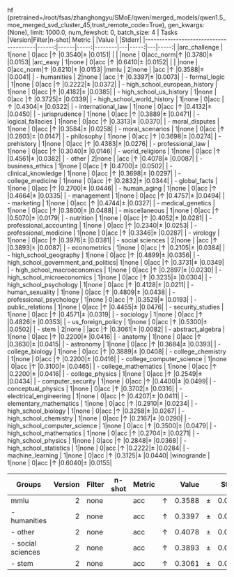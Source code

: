 hf (pretrained=/root/fsas/zhanghongyu/SMoE/qwen/merged_models/qwen1.5_moe_merged_svd_cluster_45,trust_remote_code=True), gen_kwargs: (None), limit: 1000.0, num_fewshot: 0, batch_size: 4
|                 Tasks                 |Version|Filter|n-shot| Metric |   |Value |   |Stderr|
|---------------------------------------|------:|------|-----:|--------|---|-----:|---|-----:|
|arc_challenge                          |      1|none  |     0|acc     |↑  |0.3540|±  |0.0151|
|                                       |       |none  |     0|acc_norm|↑  |0.3780|±  |0.0153|
|arc_easy                               |      1|none  |     0|acc     |↑  |0.6410|±  |0.0152|
|                                       |       |none  |     0|acc_norm|↑  |0.6210|±  |0.0153|
|mmlu                                   |      2|none  |      |acc     |↑  |0.3588|±  |0.0041|
| - humanities                          |      2|none  |      |acc     |↑  |0.3397|±  |0.0073|
|  - formal_logic                       |      1|none  |     0|acc     |↑  |0.2222|±  |0.0372|
|  - high_school_european_history       |      1|none  |     0|acc     |↑  |0.4182|±  |0.0385|
|  - high_school_us_history             |      1|none  |     0|acc     |↑  |0.3725|±  |0.0339|
|  - high_school_world_history          |      1|none  |     0|acc     |↑  |0.4304|±  |0.0322|
|  - international_law                  |      1|none  |     0|acc     |↑  |0.4132|±  |0.0450|
|  - jurisprudence                      |      1|none  |     0|acc     |↑  |0.3889|±  |0.0471|
|  - logical_fallacies                  |      1|none  |     0|acc     |↑  |0.3313|±  |0.0370|
|  - moral_disputes                     |      1|none  |     0|acc     |↑  |0.3584|±  |0.0258|
|  - moral_scenarios                    |      1|none  |     0|acc     |↑  |0.2603|±  |0.0147|
|  - philosophy                         |      1|none  |     0|acc     |↑  |0.3698|±  |0.0274|
|  - prehistory                         |      1|none  |     0|acc     |↑  |0.4383|±  |0.0276|
|  - professional_law                   |      1|none  |     0|acc     |↑  |0.3040|±  |0.0146|
|  - world_religions                    |      1|none  |     0|acc     |↑  |0.4561|±  |0.0382|
| - other                               |      2|none  |      |acc     |↑  |0.4078|±  |0.0087|
|  - business_ethics                    |      1|none  |     0|acc     |↑  |0.4700|±  |0.0502|
|  - clinical_knowledge                 |      1|none  |     0|acc     |↑  |0.3698|±  |0.0297|
|  - college_medicine                   |      1|none  |     0|acc     |↑  |0.2832|±  |0.0344|
|  - global_facts                       |      1|none  |     0|acc     |↑  |0.2700|±  |0.0446|
|  - human_aging                        |      1|none  |     0|acc     |↑  |0.4664|±  |0.0335|
|  - management                         |      1|none  |     0|acc     |↑  |0.4757|±  |0.0494|
|  - marketing                          |      1|none  |     0|acc     |↑  |0.4744|±  |0.0327|
|  - medical_genetics                   |      1|none  |     0|acc     |↑  |0.3800|±  |0.0488|
|  - miscellaneous                      |      1|none  |     0|acc     |↑  |0.5070|±  |0.0179|
|  - nutrition                          |      1|none  |     0|acc     |↑  |0.4052|±  |0.0281|
|  - professional_accounting            |      1|none  |     0|acc     |↑  |0.2340|±  |0.0253|
|  - professional_medicine              |      1|none  |     0|acc     |↑  |0.3346|±  |0.0287|
|  - virology                           |      1|none  |     0|acc     |↑  |0.3976|±  |0.0381|
| - social sciences                     |      2|none  |      |acc     |↑  |0.3893|±  |0.0087|
|  - econometrics                       |      1|none  |     0|acc     |↑  |0.2105|±  |0.0384|
|  - high_school_geography              |      1|none  |     0|acc     |↑  |0.4899|±  |0.0356|
|  - high_school_government_and_politics|      1|none  |     0|acc     |↑  |0.3731|±  |0.0349|
|  - high_school_macroeconomics         |      1|none  |     0|acc     |↑  |0.2897|±  |0.0230|
|  - high_school_microeconomics         |      1|none  |     0|acc     |↑  |0.3235|±  |0.0304|
|  - high_school_psychology             |      1|none  |     0|acc     |↑  |0.4128|±  |0.0211|
|  - human_sexuality                    |      1|none  |     0|acc     |↑  |0.4809|±  |0.0438|
|  - professional_psychology            |      1|none  |     0|acc     |↑  |0.3529|±  |0.0193|
|  - public_relations                   |      1|none  |     0|acc     |↑  |0.4455|±  |0.0476|
|  - security_studies                   |      1|none  |     0|acc     |↑  |0.4571|±  |0.0319|
|  - sociology                          |      1|none  |     0|acc     |↑  |0.4826|±  |0.0353|
|  - us_foreign_policy                  |      1|none  |     0|acc     |↑  |0.5300|±  |0.0502|
| - stem                                |      2|none  |      |acc     |↑  |0.3061|±  |0.0082|
|  - abstract_algebra                   |      1|none  |     0|acc     |↑  |0.2200|±  |0.0416|
|  - anatomy                            |      1|none  |     0|acc     |↑  |0.3630|±  |0.0415|
|  - astronomy                          |      1|none  |     0|acc     |↑  |0.3684|±  |0.0393|
|  - college_biology                    |      1|none  |     0|acc     |↑  |0.3889|±  |0.0408|
|  - college_chemistry                  |      1|none  |     0|acc     |↑  |0.2200|±  |0.0416|
|  - college_computer_science           |      1|none  |     0|acc     |↑  |0.3100|±  |0.0465|
|  - college_mathematics                |      1|none  |     0|acc     |↑  |0.2200|±  |0.0416|
|  - college_physics                    |      1|none  |     0|acc     |↑  |0.2549|±  |0.0434|
|  - computer_security                  |      1|none  |     0|acc     |↑  |0.4400|±  |0.0499|
|  - conceptual_physics                 |      1|none  |     0|acc     |↑  |0.3702|±  |0.0316|
|  - electrical_engineering             |      1|none  |     0|acc     |↑  |0.4207|±  |0.0411|
|  - elementary_mathematics             |      1|none  |     0|acc     |↑  |0.2910|±  |0.0234|
|  - high_school_biology                |      1|none  |     0|acc     |↑  |0.3258|±  |0.0267|
|  - high_school_chemistry              |      1|none  |     0|acc     |↑  |0.2167|±  |0.0290|
|  - high_school_computer_science       |      1|none  |     0|acc     |↑  |0.3500|±  |0.0479|
|  - high_school_mathematics            |      1|none  |     0|acc     |↑  |0.2704|±  |0.0271|
|  - high_school_physics                |      1|none  |     0|acc     |↑  |0.2848|±  |0.0368|
|  - high_school_statistics             |      1|none  |     0|acc     |↑  |0.2222|±  |0.0284|
|  - machine_learning                   |      1|none  |     0|acc     |↑  |0.3125|±  |0.0440|
|winogrande                             |      1|none  |     0|acc     |↑  |0.6040|±  |0.0155|

|      Groups      |Version|Filter|n-shot|Metric|   |Value |   |Stderr|
|------------------|------:|------|------|------|---|-----:|---|-----:|
|mmlu              |      2|none  |      |acc   |↑  |0.3588|±  |0.0041|
| - humanities     |      2|none  |      |acc   |↑  |0.3397|±  |0.0073|
| - other          |      2|none  |      |acc   |↑  |0.4078|±  |0.0087|
| - social sciences|      2|none  |      |acc   |↑  |0.3893|±  |0.0087|
| - stem           |      2|none  |      |acc   |↑  |0.3061|±  |0.0082|